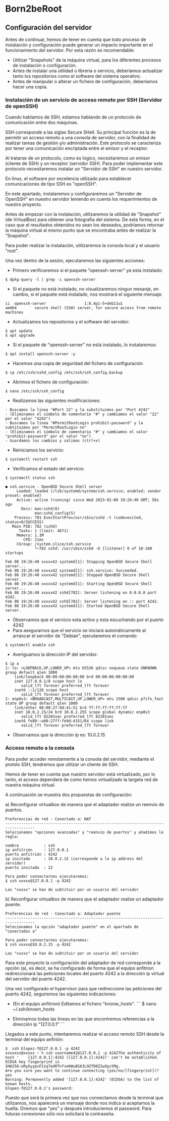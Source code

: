 # Born2beRoot

## Configuración del servidor

Antes de continuar, hemos de tener en cuenta que todo proceso de instalación y configuración puede generar un impacto importante en el funcionamiento del servidor. Por esta razón es recomendable:

- Utilizar "Snapshots" de la máquina virtual, para los diferentes procesos de instalación o configuración.
- Antes de instalar una utilidad o libreria o servicio, deberíamos actualizar tanto los repositorios como el software del sistema operativo.
- Antes de manipular o alterar un fichero de configuración, deberíamos hacer una copia.

### Instalación de un servicio de acceso remoto por SSH (Servidor de openSSH)

Cuando hablamos de SSH, estamos hablando de un protocolo de comunicación entre dos máquinas. 

SSH corresponde a las siglas Secure SHell. Su principal función es la de permitir un acceso remoto a una consola de servidor, con la finalidad de realizar tareas de gestión y/o administración. Este protocolo se caracteriza por tener una comunicación encriptada entre el emisor y el receptor.

Al tratarse de un protocolo, como es lógico, necesitaremos un emisor (cliente de SSH) y un receptor (servidor SSH). Para poder implementar este protocolo necesitaremos instalar un "Servidor de SSH" en nuestro servidor.

En linux, el software por excelencia utilizado para establecer comunicaciones de tipo SSH es "openSSH". 

En este apartado, instalaremos y configuraremos un "Servidor de OpenSSH" en nuestro servidor teniendo en cuenta los requerimientos de nuestro proyecto.

Antes de empezar con la instalación, utilizaremos la utilidad de "Snapshot" (de VirtualBox) para obtener una fotografia del sistema. De esta forma, en el caso que el resultados obtenidos no sean los deseados, podríamos retornar la máquina virtual al mismo punto que se encontraba antes de realizar la "Snapshot".

Para poder realizar la instalación, utilizaremos la consola local y el usuario "root".

Una vez dentro de la sesión, ejecutaremos las siguientes acciones:

- Primero verificaremos si el paquete "openssh-server" ya esta instalado: 
```
$ dpkg-query -l | grep -i openssh-server
```
- Si el paquete no está instalado, no visualizaremos ningun mesanje, en cambio, si el paquete está instalado, nos mostrará el siguiente mensaje:
```
ii  openssh-server                 1:8.4p1-5+deb11u1              amd64        secure shell (SSH) server, for secure access from remote machines
```
- Actualizamos los repositorios y el software del servidor:
```
$ apt update
$ apt upgrade
```
- Si el paquete de "openssh-server" no está instalado, lo instalaremos:
```
$ apt install openssh-server -y
```
- Hacemos una copia de seguridad del fichero de configuración
```
$ cp /etc/ssh/sshd_config /etc/ssh/ssh_config.backup
```
- Abrimos el fichero de configuración:
```
$ nano /etc/ssh/ssh_config
```
- Realizamos las siguientes modificaciones:
```
- Buscamos la linea "#Port 22" y la substituimos por "Port 4242"
- (Eliminamos el símbolo de comentario "#" y cambiamos el valor "22" por el valor "4242")
- Buscamos la linea "#PermitRootLogin prohibit-password" y la subtituimos por "PermitRootLogin no"
- (Eliminamos el símbolo de comentario "#" y cambiamos el valor "prohibit-password" por el valor "no")
- Guardamos los cambios y salimos (ctrl+x)
```
- Reiniciamos los servicio:
```
$ systemctl restart ssh
```
- Verificamos el estado del servicio:
```
$ systemctl status ssh

● ssh.service - OpenBSD Secure Shell server
     Loaded: loaded (/lib/systemd/system/ssh.service; enabled; vendor preset: enabled)
     Active: active (running) since Wed 2023-02-08 19:26:40 GMT; 58s ago
       Docs: man:sshd(8)
             man:sshd_config(5)
    Process: 781 ExecStartPre=/usr/sbin/sshd -t (code=exited, status=0/SUCCESS)
   Main PID: 782 (sshd)
      Tasks: 1 (limit: 4671)
     Memory: 1.1M
        CPU: 21ms
     CGroup: /system.slice/ssh.service
             └─782 sshd: /usr/sbin/sshd -D [listener] 0 of 10-100 startups

Feb 08 19:26:40 xxxxx42 systemd[1]: Stopping OpenBSD Secure Shell server...
Feb 08 19:26:40 xxxxx42 systemd[1]: ssh.service: Succeeded.
Feb 08 19:26:40 xxxxx42 systemd[1]: Stopped OpenBSD Secure Shell server.
Feb 08 19:26:40 xxxxx42 systemd[1]: Starting OpenBSD Secure Shell server...
Feb 08 19:26:40 xxxxx42 sshd[782]: Server listening on 0.0.0.0 port 4242.
Feb 08 19:26:40 xxxxx42 sshd[782]: Server listening on :: port 4242.
Feb 08 19:26:40 xxxxx42 systemd[1]: Started OpenBSD Secure Shell server.
```
- Observamos que el servicio esta activo y esta escuchando por el puerto 4242
- Para asegurarnos que el servicio se iniciará automáticamente al arrancar el servidor de "Debian", ejecutaremos el comando:
```
$ systemctl enable ssh
```
- Averiguamos la dirección IP del servidor:
```
$ ip a
1: lo: <LOOPBACK,UP,LOWER_UP> mtu 65536 qdisc noqueue state UNKNOWN group default qlen 1000
    link/loopback 00:00:00:00:00:00 brd 00:00:00:00:00:00
    inet 127.0.0.1/8 scope host lo
       valid_lft forever preferred_lft forever
    inet6 ::1/128 scope host 
       valid_lft forever preferred_lft forever
2: enp0s3: <BROADCAST,MULTICAST,UP,LOWER_UP> mtu 1500 qdisc pfifo_fast state UP group default qlen 1000
    link/ether 08:00:27:9d:41:51 brd ff:ff:ff:ff:ff:ff
    inet 10.0.2.15/24 brd 10.0.2.255 scope global dynamic enp0s3
       valid_lft 82201sec preferred_lft 82201sec
    inet6 fe80::a00:27ff:fe9d:4151/64 scope link 
       valid_lft forever preferred_lft forever
```
- Observamos que la dirección ip es: 10.0.2.15

### Acceso remoto a la consola

Para poder acceder remotamente a la consola del servidor, mediante el protolo SSH, tendremos que utilizar un cliente de SSH.

Hemos de tener en cuenta que nuestro servidor está virtualizado, por lo tanto, el acceso dependerá de como hemos virtualizado la targeta red de nuestra máquina virtual. 

A continuación se muestra dos propuestas de configuración:

a)	Reconfigurar virtualbox de manera que el adaptador realize un reenvio de puertos.
	
	Preferencias de red - Conectado a: NAT
	-----------------------------------------------------------------------------------
	Selecionamos "opciones avanzadas" y "reenvio de puertos" y añadimos la regla:	

	nombre           : ssh
	ip anfitrión     : 127.0.0.1
	puerto anfitrión : 4242
	ip invitado      : 10.0.2.15 (corresponde a la ip address del servidor)
	puerto invitado  : 22
	
	Para poder connectarnos ejecutaremos:
	$ ssh xxxxx@127.0.0.1 -p 4242
     	
	Las "xxxxx" se han de subtituir por un usuario del servidor
	
b)	Reconfigurar virtualbox de manera que el adaptador realize un adaptador puente.

	Preferencias de red - Conectado a: Adaptador puente
	-----------------------------------------------------------------------------------
	Selecionamos la opción "adaptador puente" en el apartado de "conectados a"
	
	Para poder connectarnos ejecutaremos:
	$ ssh xxxxx@10.0.2.15 -p 4242
     	
	Las "xxxxx" se han de subtituir por un usuario del servidor

Para este proyecto la configuración del adaptador de red corresponde a la opción (a), es decir, se ha configurado de forma que el equipo anfitrion redireccionará las peticiones locales del puerto 4242 a la dirección ip virtual del servidor del puerto 4242.

Una vez configurado el hypervisor para que redireccione las peticiones del puerto 4242, seguiremos las siguientes indicaciones:

- (En el equipo anfitrion) Editamos el fichero "knonw_hosts".
´´´
$ nano ~/.ssh/known_hosts

- Eliminamos todas las líneas en las que encontremos referencias a la dirección ip "127.0.0.1"
´´´


Llegados a este punto, intentaremos realizar el acceso remoto SSH desde la terminal del equipo anfirión:

	$  ssh blopez-f@127.0.0.1 -p 4242
	xxxxxxx@xxxxx ~ % ssh username42@127.0.0.1 -p 4242The authenticity of host '	[127.0.0.1]:4242 ([127.0.0.1]:4242)' can't be established.
	ECDSA key fingerprint is SHA256:oRyXyypvF2zq7eURTnfseKWu8SA3L9ZfD0Z2wXpztMg.
	Are you sure you want to continue connecting (yes/no/[fingerprint])? yes
	Warning: Permanently added '[127.0.0.1]:4242' (ECDSA) to the list of known hosts.
	blopez-f@127.0.0.1's password: 	

Puesto que será la primera vez que nos connectamos desde la terminal que utilizamos, nos aparecerá un mensaje donde nos indica si aceptamos la huella. Diremos que "yes" y después introduciemos el password. Para futuras conexiones sólo nos solicitará la contraseña.
